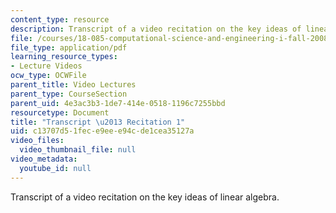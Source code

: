 ```yaml
---
content_type: resource
description: Transcript of a video recitation on the key ideas of linear algebra.
file: /courses/18-085-computational-science-and-engineering-i-fall-2008/c13707d51fece9eee94cde1cea35127a_18-085F08-R01.pdf
file_type: application/pdf
learning_resource_types:
- Lecture Videos
ocw_type: OCWFile
parent_title: Video Lectures
parent_type: CourseSection
parent_uid: 4e3ac3b3-1de7-414e-0518-1196c7255bbd
resourcetype: Document
title: "Transcript \u2013 Recitation 1"
uid: c13707d5-1fec-e9ee-e94c-de1cea35127a
video_files:
  video_thumbnail_file: null
video_metadata:
  youtube_id: null
---
```

Transcript of a video recitation on the key ideas of linear algebra.

